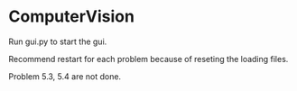 # ComputerVision

Run gui.py to start the gui.

Recommend restart for each problem because of reseting the loading files.

Problem 5.3, 5.4 are not done.